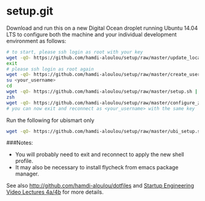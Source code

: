 setup.git
=========
Download and run this on a new Digital Ocean droplet running Ubuntu 14.04 LTS to
configure both the machine and your individual development environment as
follows:

```sh
# to start, please ssh login as root with your key
wget -qO- https://github.com/hamdi-aloulou/setup/raw/master/update_locales.sh | sh
exit
# please ssh login as root again
wget -qO- https://github.com/hamdi-aloulou/setup/raw/master/create_user.sh | sh -s <your_username>
su <your_username>
cd
wget -qO- https://github.com/hamdi-aloulou/setup/raw/master/setup.sh | sh -s <your_username>
zsh
wget -qO- https://github.com/hamdi-aloulou/setup/raw/master/configure_zsh.sh | zsh
# you can now exit and reconnect as <your_username> with the same key
```
Run the following for ubismart only
```sh
wget -qO- https://github.com/hamdi-aloulou/setup/raw/master/ubi_setup.sh | sh
```

###Notes: 
* You will probably need to exit and reconnect to apply the new shell profile.
* It may also be necessary to install flycheck from emacs package manager.

See also http://github.com/hamdi-aloulou/dotfiles and
[Startup Engineering Video Lectures 4a/4b](https://class.coursera.org/startup-001/lecture/index)
for more details.





